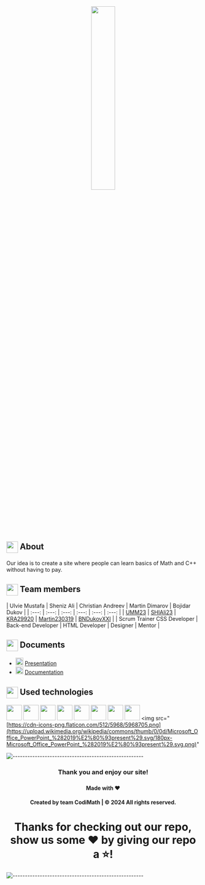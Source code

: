 <div align="center"><img src="logo.png" width=35%> </div>

## <img align="center" src="https://cdn-icons-png.freepik.com/512/5320/5320532.png" width="30"> About
<p>
   Our idea is to create a site where people can learn basics of Math and C++ without having to pay.
</p>


## <img align="center" src="https://cdn.iconscout.com/icon/free/png-256/free-team-1543514-1306008.png" width="30">   Team members
| Ulvie Mustafa  | Sheniz Ali | Christian Andreev | Martin Dimarov | Bojidar Dukov |
| :---: | :---: | :---: | :---: | :---: | :---: |
| [UMM23](https://github.com/UMM23)  | [SHIAli23](https://github.com/SHIAli23) | [KRA29920](https://github.com/KRA29920) | [Martin230319](https://github.com/Martin230319)  | [BNDukovXXI](https://github.com/BNDukovXXI) |
| Scrum Trainer CSS Developer | Back-end Developer | HTML Developer |  Designer | Mentor |


## <img align="center" src="https://cdn-icons-png.flaticon.com/512/3396/3396255.png" width="30">   Documents
- <img src="https://upload.wikimedia.org/wikipedia/commons/thumb/0/0d/Microsoft_Office_PowerPoint_%282019%E2%80%93present%29.svg/512px-Microsoft_Office_PowerPoint_%282019%E2%80%93present%29.svg.png?20210821050414" width="20">  [Presentation](https://eu.docworkspace.com/d/sIKvI55yFApGswrMG)
- <img src="https://findicons.com/files/icons/2795/office_2013_hd/2000/word.png" width="20"> [Documentation](https://codingburgas-my.sharepoint.com/:b:/g/personal/innedkova21_codingburgas_bg/EWc2Q3_qSilMnoJAFEszCXEBfCuGixFBLDkLIjIA9WNqMw?e=wEUn89)


## <img align="center" src="https://cdn-icons-png.flaticon.com/512/2620/2620993.png" width="30"> Used technologies
<img src="https://upload.wikimedia.org/wikipedia/commons/thumb/c/c2/GitHub_Invertocat_Logo.svg/270px-GitHub_Invertocat_Logo.svg.png" width="40"> <img src="[https://upload.wikimedia.org/wikipedia/commons/1/19/C_Logo.png](https://upload.wikimedia.org/wikipedia/commons/thumb/e/e0/Git-logo.svg/225px-Git-logo.svg.png)" width="40"> <img src="[https://upload.wikimedia.org/wikipedia/commons/thumb/5/59/Visual_Studio_Icon_2019.svg/2060px-Visual_Studio_Icon_2019.svg.png](https://upload.wikimedia.org/wikipedia/commons/thumb/1/1c/Visual_Studio_Code_1.35_icon.png/96px-Visual_Studio_Code_1.35_icon.png)" width="40"> <img src="[https://cdn-icons-png.flaticon.com/512/25/25231.png](https://upload.wikimedia.org/wikipedia/commons/thumb/2/2c/Visual_Studio_Icon_2022.svg/150px-Visual_Studio_Icon_2022.svg.png)" width="40"> <img src="[https://upload.wikimedia.org/wikipedia/commons/thumb/e/e0/Git-logo.svg/640px-Git-logo.svg.png](https://upload.wikimedia.org/wikipedia/en/thumb/9/98/Discord_logo.svg/300px-Discord_logo.svg.png)" width="40"> <img src="[https://upload.wikimedia.org/wikipedia/commons/thumb/0/0d/Microsoft_Office_PowerPoint_%282019%E2%80%93present%29.svg/512px-Microsoft_Office_PowerPoint_%282019%E2%80%93present%29.svg.png?20210821050414](https://upload.wikimedia.org/wikipedia/commons/thumb/2/2b/Microsoft_Paint.svg/104px-Microsoft_Paint.svg.png)" width="40"> <img src="https://findicons.com/files/icons/2795/office_2013_hd/2000/word.png" width="40"> <img src="[https://findicons.com/files/icons/2795/office_2013_hd/2000/excel.png](https://www.autodraw.com/assets/images/autodraw-shareimage.png)" width="40"> <img src="[https://cdn-icons-png.flaticon.com/512/5968/5968705.png](https://upload.wikimedia.org/wikipedia/commons/thumb/0/0d/Microsoft_Office_PowerPoint_%282019%E2%80%93present%29.svg/180px-Microsoft_Office_PowerPoint_%282019%E2%80%93present%29.svg.png)" 

![-----------------------------------------------------](https://raw.githubusercontent.com/andreasbm/readme/master/assets/lines/rainbow.png)

<h3 align="center"> Thank you and enjoy our site! <h3>
<h4 align="center"> Made with ❤️</h4>
<h4 align="center"> Created by team CodiMath | &copy 2024 All rights reserved.</h4>
<h1 align="center">Thanks for checking out our repo, show us some ❤️ by giving our repo a ⭐️!</h1>

![-----------------------------------------------------](https://raw.githubusercontent.com/andreasbm/readme/master/assets/lines/rainbow.png)
